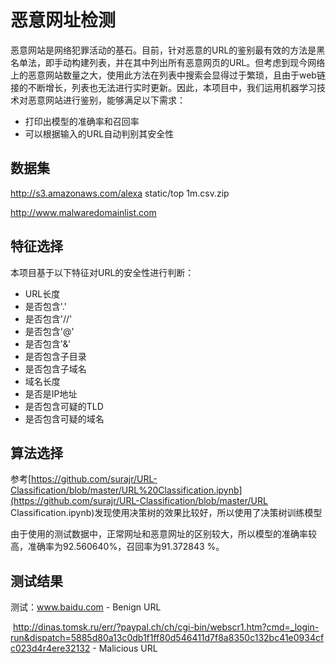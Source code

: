 # 恶意网址检测
恶意网站是网络犯罪活动的基石。目前，针对恶意的URL的鉴别最有效的方法是黑名单法，即手动构建列表，并在其中列出所有恶意网页的URL。但考虑到现今网络上的恶意网站数量之大，使用此方法在列表中搜索会显得过于繁琐，且由于web链接的不断增长，列表也无法进行实时更新。因此，本项目中，我们运用机器学习技术对恶意网站进行鉴别，能够满足以下需求：
- 打印出模型的准确率和召回率
- 可以根据输入的URL自动判别其安全性
## 数据集

http://s3.amazonaws.com/alexa static/top 1m.csv.zip

http://www.malwaredomainlist.com

## 特征选择
本项目基于以下特征对URL的安全性进行判断：
- URL长度
- 是否包含'.'
- 是否包含'//'
- 是否包含'@'
- 是否包含'&'
- 是否包含子目录
- 是否包含子域名
- 域名长度
- 是否是IP地址
- 是否包含可疑的TLD
- 是否包含可疑的域名

## 算法选择
参考[https://github.com/surajr/URL-Classification/blob/master/URL%20Classification.ipynb](https://github.com/surajr/URL-Classification/blob/master/URL Classification.ipynb)发现使用决策树的效果比较好，所以使用了决策树训练模型

由于使用的测试数据中，正常网址和恶意网址的区别较大，所以模型的准确率较高，准确率为92.560640%，召回率为91.372843 %。

## 测试结果
测试：www.baidu.com - Benign URL

​			http://dinas.tomsk.ru/err/?paypal.ch/ch/cgi-bin/webscr1.htm?cmd=_login-run&dispatch=5885d80a13c0db1f1ff80d546411d7f8a8350c132bc41e0934cfc023d4r4ere32132 - Malicious URL